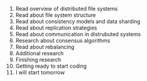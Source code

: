 1. Read overview of distributed file systems
2. Read about file system structure
3. Read about consistency models and data sharding
4. Read about replication strategies
5. Read about communication in distrubuted systems
6. Research about consensus algorithms
7. Read about rebalancing
8. Additional research
9. Finishing research
10. Getting ready to start coding
11. I will start tomorrow
